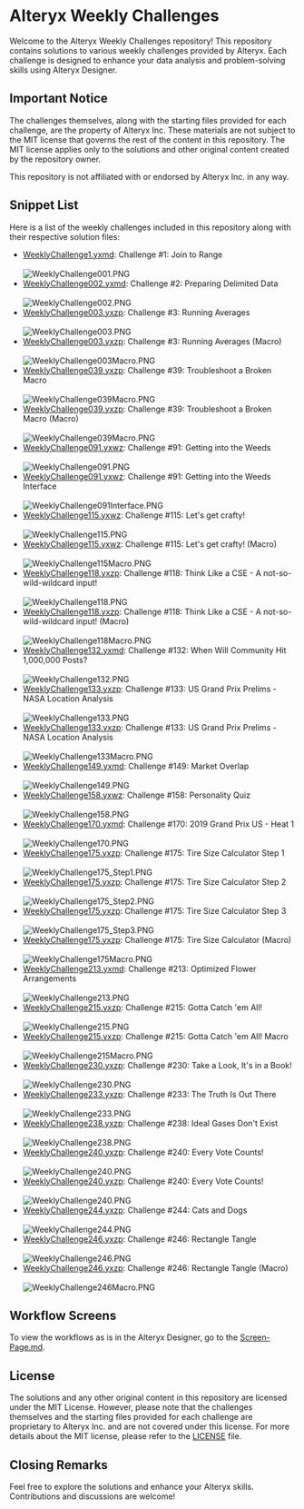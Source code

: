 # Alteryx Weekly Challenges

Welcome to the Alteryx Weekly Challenges repository! This repository contains solutions to various weekly challenges provided by Alteryx. Each challenge is designed to enhance your data analysis and problem-solving skills using Alteryx Designer.

## Important Notice

The challenges themselves, along with the starting files provided for each challenge, are the property of Alteryx Inc. These materials are not subject to the MIT license that governs the rest of the content in this repository. The MIT license applies only to the solutions and other original content created by the repository owner.

This repository is not affiliated with or endorsed by Alteryx Inc. in any way.

## Snippet List

Here is a list of the weekly challenges included in this repository along with their respective solution files:
- [WeeklyChallenge1.yxmd](Workflow-Files/WeeklyChallenge001.yxmd): Challenge #1: Join to Range
<br><br> ![WeeklyChallenge001.PNG](Workflow-Screens/WeeklyChallenge001.PNG)
- [WeeklyChallenge002.yxmd](Workflow-Files/WeeklyChallenge002.yxmd): Challenge #2: Preparing Delimited Data
<br><br> ![WeeklyChallenge002.PNG](Workflow-Screens/WeeklyChallenge002.PNG)
- [WeeklyChallenge003.yxzp](Workflow-Files/WeeklyChallenge003.yxzp): Challenge #3: Running Averages
<br><br> ![WeeklyChallenge003.PNG](Workflow-Screens/WeeklyChallenge003.PNG)
- [WeeklyChallenge003.yxzp](Workflow-Files/WeeklyChallenge003.yxzp): Challenge #3: Running Averages (Macro)
<br><br> ![WeeklyChallenge003Macro.PNG](Workflow-Screens/WeeklyChallenge003Macro.PNG)
- [WeeklyChallenge039.yxzp](Workflow-Files/WeeklyChallenge039.yxzp): Challenge #39: Troubleshoot a Broken Macro
<br><br> ![WeeklyChallenge039Macro.PNG](Workflow-Screens/WeeklyChallenge039.PNG)
- [WeeklyChallenge039.yxzp](Workflow-Files/WeeklyChallenge039.yxzp): Challenge #39: Troubleshoot a Broken Macro (Macro)
<br><br> ![WeeklyChallenge039Macro.PNG](Workflow-Screens/WeeklyChallenge039Macro.PNG)
- [WeeklyChallenge091.yxwz](Workflow-Files/WeeklyChallenge091.yxwz): Challenge #91: Getting into the Weeds
<br><br> ![WeeklyChallenge091.PNG](Workflow-Screens/WeeklyChallenge091.PNG)
- [WeeklyChallenge091.yxwz](Workflow-Files/WeeklyChallenge091.yxwz): Challenge #91: Getting into the Weeds Interface
<br><br> ![WeeklyChallenge091Interface.PNG](Workflow-Screens/WeeklyChallenge091Interface.PNG)
- [WeeklyChallenge115.yxwz](Workflow-Files/WeeklyChallenge115.yxwz): Challenge #115: Let's get crafty!
<br><br> ![WeeklyChallenge115.PNG](Workflow-Screens/WeeklyChallenge115.PNG)
- [WeeklyChallenge115.yxwz](Workflow-Files/WeeklyChallenge115.yxwz): Challenge #115: Let's get crafty! (Macro)
<br><br> ![WeeklyChallenge115Macro.PNG](Workflow-Screens/WeeklyChallenge115Macro.PNG)
- [WeeklyChallenge118.yxzp](Workflow-Files/WeeklyChallenge118.yxwz): Challenge #118: Think Like a CSE - A not-so-wild-wildcard input!
<br><br> ![WeeklyChallenge118.PNG](Workflow-Screens/WeeklyChallenge118.PNG)
- [WeeklyChallenge118.yxzp](Workflow-Files/WeeklyChallenge118.yxwz): Challenge #118: Think Like a CSE - A not-so-wild-wildcard input! (Macro)
<br><br> ![WeeklyChallenge118Macro.PNG](Workflow-Screens/WeeklyChallenge118Macro.PNG)
- [WeeklyChallenge132.yxmd](Workflow-Files/WeeklyChallenge132.yxmd): Challenge #132: When Will Community Hit 1,000,000 Posts?
<br><br> ![WeeklyChallenge132.PNG](Workflow-Screens/WeeklyChallenge132.PNG)
- [WeeklyChallenge133.yxzp](Workflow-Files/WeeklyChallenge133.yxzp): Challenge #133: US Grand Prix Prelims - NASA Location Analysis
<br><br> ![WeeklyChallenge133.PNG](Workflow-Screens/WeeklyChallenge133.PNG)
- [WeeklyChallenge133.yxzp](Workflow-Files/WeeklyChallenge133.yxzp): Challenge #133: US Grand Prix Prelims - NASA Location Analysis
<br><br> ![WeeklyChallenge133Macro.PNG](Workflow-Screens/WeeklyChallenge133Macro.PNG)
- [WeeklyChallenge149.yxmd](Workflow-Files/WeeklyChallenge149.yxmd): Challenge #149: Market Overlap
<br><br> ![WeeklyChallenge149.PNG](Workflow-Screens/WeeklyChallenge149.PNG)
- [WeeklyChallenge158.yxwz](Workflow-Files/WeeklyChallenge158.yxwz): Challenge #158: Personality Quiz
<br><br> ![WeeklyChallenge158.PNG](Workflow-Screens/WeeklyChallenge158.PNG)
- [WeeklyChallenge170.yxmd](Workflow-Files/WeeklyChallenge170): Challenge #170: 2019 Grand Prix US - Heat 1
<br><br> ![WeeklyChallenge170.PNG](Workflow-Screens/WeeklyChallenge170.PNG)
- [WeeklyChallenge175.yxzp](Workflow-Files/WeeklyChallenge175.yxzp): Challenge #175: Tire Size Calculator Step 1
<br><br> ![WeeklyChallenge175_Step1.PNG](Workflow-Screens/WeeklyChallenge175Step1.PNG)
- [WeeklyChallenge175.yxzp](Workflow-Files/WeeklyChallenge175.yxzp): Challenge #175: Tire Size Calculator Step 2
<br><br> ![WeeklyChallenge175_Step2.PNG](Workflow-Screens/WeeklyChallenge175Step2.PNG)
- [WeeklyChallenge175.yxzp](Workflow-Files/WeeklyChallenge175.yxzp): Challenge #175: Tire Size Calculator Step 3
<br><br> ![WeeklyChallenge175_Step3.PNG](Workflow-Screens/WeeklyChallenge175Step3.PNG)
- [WeeklyChallenge175.yxzp](Workflow-Files/WeeklyChallenge175.yxzp): Challenge #175: Tire Size Calculator (Macro)
<br><br> ![WeeklyChallenge175Macro.PNG](Workflow-Screens/WeeklyChallenge175Macro.PNG)
- [WeeklyChallenge213.yxmd](Workflow-Files/WeeklyChallenge213.yxmd): Challenge #213: Optimized Flower Arrangements
<br><br> ![WeeklyChallenge213.PNG](Workflow-Screens/WeeklyChallenge213.PNG)
- [WeeklyChallenge215.yxzp](Workflow-Files/WeeklyChallenge215.yxzp): Challenge #215: Gotta Catch 'em All!
<br><br> ![WeeklyChallenge215.PNG](Workflow-Screens/WeeklyChallenge215.PNG)
- [WeeklyChallenge215.yxzp](Workflow-Files/WeeklyChallenge215.yxzp): Challenge #215: Gotta Catch 'em All! Macro
<br><br> ![WeeklyChallenge215Macro.PNG](Workflow-Screens/WeeklyChallenge215Macro.PNG)
- [WeeklyChallenge230.yxzp](Workflow-Files/WeeklyChallenge230.yxzp): Challenge #230: Take a Look, It's in a Book!
<br><br> ![WeeklyChallenge230.PNG](Workflow-Screens/WeeklyChallenge230.PNG)
- [WeeklyChallenge233.yxzp](Workflow-Files/WeeklyChallenge233.yxzp): Challenge #233: The Truth Is Out There
<br><br> ![WeeklyChallenge233.PNG](Workflow-Screens/WeeklyChallenge233.PNG)
- [WeeklyChallenge238.yxzp](Workflow-Files/WeeklyChallenge238.yxzp): Challenge #238: Ideal Gases Don't Exist
<br><br> ![WeeklyChallenge238.PNG](Workflow-Screens/WeeklyChallenge238.PNG)
- [WeeklyChallenge240.yxzp](Workflow-Files/WeeklyChallenge240.yxzp): Challenge #240: Every Vote Counts!
<br><br> ![WeeklyChallenge240.PNG](Workflow-Screens/WeeklyChallenge240.PNG)
- [WeeklyChallenge240.yxzp](Workflow-Files/WeeklyChallenge240.yxzp): Challenge #240: Every Vote Counts!
<br><br> ![WeeklyChallenge240.PNG](Workflow-Screens/WeeklyChallenge240Macro.PNG)
- [WeeklyChallenge244.yxzp](Workflow-Files/WeeklyChallenge244.yxzp): Challenge #244: Cats and Dogs
<br><br> ![WeeklyChallenge244.PNG](Workflow-Screens/WeeklyChallenge244.PNG)
- [WeeklyChallenge246.yxzp](Workflow-Files/WeeklyChallenge246.yxwz): Challenge #246: Rectangle Tangle
<br><br> ![WeeklyChallenge246.PNG](Workflow-Screens/WeeklyChallenge246.PNG)
- [WeeklyChallenge246.yxzp](Workflow-Files/WeeklyChallenge246.yxwz): Challenge #246: Rectangle Tangle (Macro)
<br><br> ![WeeklyChallenge246Macro.PNG](Workflow-Screens/WeeklyChallenge246Macro.PNG)

## Workflow Screens

To view the workflows as is in the Alteryx Designer, go to the [Screen-Page.md](Workflow-Screens/Screen-Page.md).

## License
The solutions and any other original content in this repository are licensed under the MIT License. However, please note that the challenges themselves and the starting files provided for each challenge are proprietary to Alteryx Inc. and are not covered under this license. For more details about the MIT license, please refer to the [LICENSE](LICENSE) file.

## Closing Remarks

Feel free to explore the solutions and enhance your Alteryx skills. Contributions and discussions are welcome!
